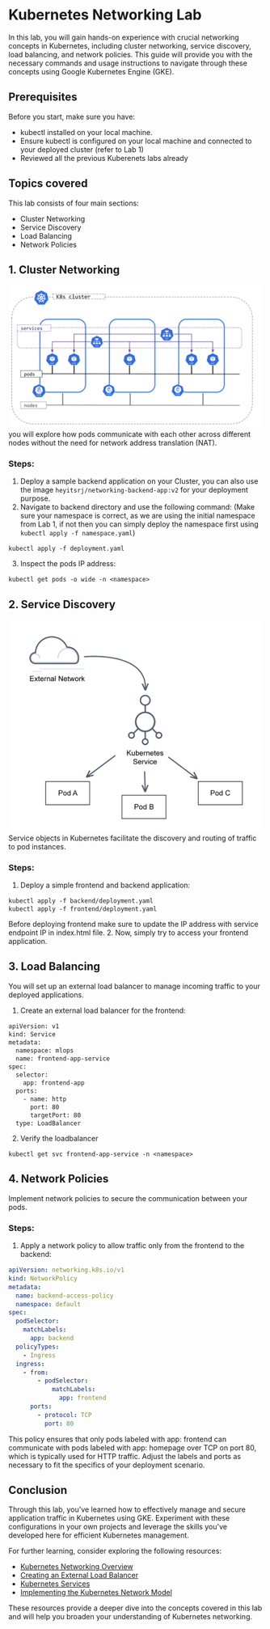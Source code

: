 # Kubernetes Networking Lab
In this lab, you will gain hands-on experience with crucial networking concepts in Kubernetes, including cluster networking, service discovery, load balancing, and network policies. This guide will provide you with the necessary commands and usage instructions to navigate through these concepts using Google Kubernetes Engine (GKE).
## Prerequisites
Before you start, make sure you have:
- kubectl installed on your local machine.
- Ensure kubectl is configured on your local machine and connected to your deployed cluster (refer to Lab 1)
- Reviewed all the previous Kuberenets labs already

## Topics covered
This lab consists of four main sections:
- Cluster Networking
- Service Discovery
- Load Balancing
- Network Policies

## 1. Cluster Networking
![Cluster networking](../assets/cluster-network.svg)
you will explore how pods communicate with each other across different nodes without the need for network address translation (NAT).
### Steps:
1. Deploy a sample backend application on your Cluster, you can also use the image `heyitsrj/networking-backend-app:v2` for your deployment purpose.
2. Navigate to backend directory and use the following command: (Make sure your namespace is correct, as we are using the initial namespace from Lab 1, if not then you can simply deploy the namespace first using `kubectl apply -f namespace.yaml`)
```
kubectl apply -f deployment.yaml
```
3. Inspect the pods IP address:
```
kubectl get pods -o wide -n <namespace>
```

## 2. Service Discovery
![Service discovery](../assets/service-discovery.png)
Service objects in Kubernetes facilitate the discovery and routing of traffic to pod instances.
### Steps:
1. Deploy a simple frontend and backend application:
```
kubectl apply -f backend/deployment.yaml
kubectl apply -f frontend/deployment.yaml
```
Before deploying frontend make sure to update the IP address with service endpoint IP in index.html file.
2. Now, simply try to access your frontend application.

## 3. Load Balancing
You will set up an external load balancer to manage incoming traffic to your deployed applications.
1. Create an external load balancer for the frontend:
```
apiVersion: v1
kind: Service
metadata:
  namespace: mlops
  name: frontend-app-service
spec:
  selector:
    app: frontend-app
  ports:
    - name: http
      port: 80
      targetPort: 80
  type: LoadBalancer
```
2. Verify the loadbalancer
```
kubectl get svc frontend-app-service -n <namespace>
```

## 4. Network Policies
Implement network policies to secure the communication between your pods.
### Steps:
1. Apply a network policy to allow traffic only from the frontend to the backend:
```yaml
apiVersion: networking.k8s.io/v1
kind: NetworkPolicy
metadata:
  name: backend-access-policy
  namespace: default
spec:
  podSelector:
    matchLabels:
      app: backend
  policyTypes:
    - Ingress
  ingress:
    - from:
        - podSelector:
            matchLabels:
              app: frontend
      ports:
        - protocol: TCP
          port: 80
```
This policy ensures that only pods labeled with app: frontend can communicate with pods labeled with app: homepage over TCP on port 80, which is typically used for HTTP traffic. Adjust the labels and ports as necessary to fit the specifics of your deployment scenario.

## Conclusion
Through this lab, you've learned how to effectively manage and secure application traffic in Kubernetes using GKE. Experiment with these configurations in your own projects and leverage the skills you've developed here for efficient Kubernetes management.

For further learning, consider exploring the following resources:

- [Kubernetes Networking Overview](https://kubernetes.io/docs/concepts/services-networking/)
- [Creating an External Load Balancer](https://kubernetes.io/docs/tasks/access-application-cluster/create-external-load-balancer/)
- [Kubernetes Services](https://kubernetes.io/docs/concepts/services-networking/service/)
- [Implementing the Kubernetes Network Model](https://kubernetes.io/docs/concepts/cluster-administration/networking/#how-to-implement-the-kubernetes-network-model)

These resources provide a deeper dive into the concepts covered in this lab and will help you broaden your understanding of Kubernetes networking.